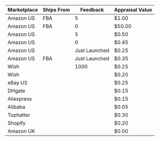 <!DOCTYPE html>
<html>
  <head>
    <title>Marketplace Data</title>
  </head>
  <body>
    <table>
      <thead>
        <tr>
          <th>Marketplace</th>
          <th>Ships From</th>
          <th>Feedback</th>
          <th>Appraisal Value</th>
        </tr>
      </thead>
      <tbody>
        <tr>
          <td>Amazon US</td>
          <td>FBA</td>
          <td>5</td>
          <td>$1.00</td>
        </tr>
        <tr>
          <td>Amazon US</td>
          <td>FBA</td>
          <td>0</td>
          <td>$50.00</td>
        </tr>
        <tr>
          <td>Amazon US</td>
          <td></td>
          <td>5</td>
          <td>$0.50</td>
        </tr>
        <tr>
          <td>Amazon US</td>
          <td></td>
          <td>0</td>
          <td>$0.45</td>
        </tr>
        <tr>
          <td>Amazon US</td>
          <td></td>
          <td>Just Launched</td>
          <td>$0.25</td>
        </tr>
        <tr>
          <td>Amazon US</td>
          <td>FBA</td>
          <td>Just Launched</td>
          <td>$0.35</td>
        </tr>
        <tr>
          <td>Wish</td>
          <td></td>
          <td>1000</td>
          <td>$0.25</td>
        </tr>
        <tr>
          <td>Wish</td>
          <td></td>
          <td></td>
          <td>$0.20</td>
        </tr>
        <tr>
          <td>eBay US</td>
          <td></td>
          <td></td>
          <td>$0.25</td>
        </tr>
        <tr>
          <td>DHgate</td>
          <td></td>
          <td></td>
          <td>$0.15</td>
        </tr>
        <tr>
          <td>Aliexpress</td>
          <td></td>
          <td></td>
          <td>$0.15</td>
        </tr>
        <tr>
          <td>Alibaba</td>
          <td></td>
          <td></td>
          <td>$0.05</td>
        </tr>
        <tr>
          <td>Tophatter</td>
          <td></td>
          <td></td>
          <td>$0.30</td>
        </tr>
        <tr>
          <td>Shopify</td>
          <td></td>
          <td></td>
          <td>$0.20</td>
        </tr>
        <tr>
          <td>Amazon UK</td>
          <td></td>
          <td></td>
          <td>$0.00</td>
        </tr>
      </tbody>
    </table>
  </body>
</html>
